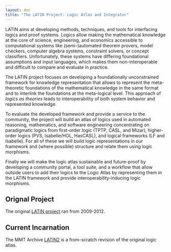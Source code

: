 ```yaml
---
layout: doc
title: "The LATIN Project: Logic Atlas and Integrator"
---
```


LATIN aims at developing methods, techniques, and tools for interfacing logics and proof
systems. Logics allow making the mathematical knowledge at the core of science,
engineering, and economics accessible to computational systems like (semi-)automated
theorem provers, model checkers, computer algebra systems, constraint solvers, or concept
classifiers. Unfortunately, these systems have differing foundational assumptions and
input languages, which makes them non-interoperable and difficult to compare and evaluate
in practice.

The LATIN project focuses on developing a foundationally unconstrained framework for
knowledge representation that allows to represent the meta-theoretic foundations of the
mathematical knowledge in the same format and to interlink the foundations at the
meta-logical level. This approach of *logics as theories* leads to interoperability
of both system behavior and represented knowledge.

To evaluate the developed framework and provide a service to the community, the project
will build an atlas of logics used in automated reasoning, mathematics, and software
engineering concentrating on paradigmatic logics from first-order logic (TPTP, CASL, and
Mizar), higher-order logics (PVS, Isabelle/HOL, HasCASL), and logical frameworks (LF and
Isabelle). For all of these we will build logic representations in our framework and
(where possible) structure and relate them using logic morphisms.

Finally we will make the logic atlas sustainable and future-proof by developing a
community portal, a tool suite, and a workflow that allow outside users to add their
logics to the Logic Atlas by representing them in the LATIN framework and provide
interoperability-inducing logic morphisms.

## Orignal Project

The original [LATIN project](latin1) ran from 2009-2012.

## Current Incarnation

The MMT Archive [LATIN2](LATIN2) is a from-scratch revision of the original logic atlas.


